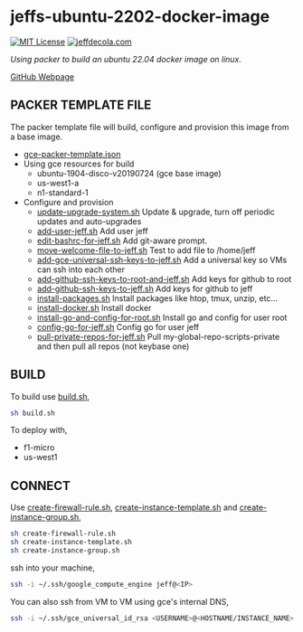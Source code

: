 # jeffs-ubuntu-2202-docker-image

[![MIT License](http://img.shields.io/:license-mit-blue.svg)](http://jeffdecola.mit-license.org)
[![jeffdecola.com](https://img.shields.io/badge/website-jeffdecola.com-blue)](https://jeffdecola.com)


 _Using packer to build an ubuntu 22.04 docker image on linux._

[GitHub Webpage](https://jeffdecola.github.io/my-packer-image-builds/)

## PACKER TEMPLATE FILE

The packer template file will build, configure and provision this image
from a base image.

* [gce-packer-template.json](https://github.com/JeffDeCola/my-packer-image-builds/blob/master/google-compute-engine/jeffs-gce-ubuntu-1904/gce-packer-template.json)
* Using gce resources for build
  * ubuntu-1904-disco-v20190724 (gce base image)
  * us-west1-a
  * n1-standard-1
* Configure and provision
  * [update-upgrade-system.sh](https://github.com/JeffDeCola/my-packer-image-builds/blob/master/google-compute-engine/jeffs-gce-ubuntu-1904/install-scripts/update-upgrade-system.sh)
  Update & upgrade, turn off periodic updates and auto-upgrades
  * [add-user-jeff.sh](https://github.com/JeffDeCola/my-packer-image-builds/blob/master/google-compute-engine/jeffs-gce-ubuntu-1904/install-scripts/add-user-jeff.sh)
  Add user jeff
  * [edit-bashrc-for-jeff.sh](https://github.com/JeffDeCola/my-packer-image-builds/blob/master/google-compute-engine/jeffs-gce-ubuntu-1904/install-scripts/edit-bashrc-for-jeff.sh)
  Add git-aware prompt.
  * [move-welcome-file-to-jeff.sh](https://github.com/JeffDeCola/my-packer-image-builds/blob/master/google-compute-engine/jeffs-gce-ubuntu-1904/install-scripts/move-welcome-file-to-jeff.sh)
  Test to add file to /home/jeff
  * [add-gce-universal-ssh-keys-to-jeff.sh](https://github.com/JeffDeCola/my-packer-image-builds/blob/master/google-compute-engine/jeffs-gce-ubuntu-1904/install-scripts/add-gce-universal-ssh-keys-to-jeff.sh)
  Add a universal key so VMs can ssh into each other
  * [add-github-ssh-keys-to-root-and-jeff.sh](https://github.com/JeffDeCola/my-packer-image-builds/blob/master/google-compute-engine/jeffs-gce-ubuntu-1904/install-scripts/add-github-ssh-keys-to-root.sh)
  Add keys for github to root
  * [add-github-ssh-keys-to-jeff.sh](https://github.com/JeffDeCola/my-packer-image-builds/blob/master/google-compute-engine/jeffs-gce-ubuntu-1904/install-scripts/add-github-ssh-keys-to-jeff.sh)
  Add keys for github to jeff
  * [install-packages.sh](https://github.com/JeffDeCola/my-packer-image-builds/blob/master/google-compute-engine/jeffs-gce-ubuntu-1904/install-scripts/install-packages.sh)
  Install packages like htop, tmux, unzip, etc...
  * [install-docker.sh](https://github.com/JeffDeCola/my-packer-image-builds/blob/master/google-compute-engine/jeffs-gce-ubuntu-1904/install-scripts/install-docker.sh)
  Install docker
  * [install-go-and-config-for-root.sh](https://github.com/JeffDeCola/my-packer-image-builds/blob/master/google-compute-engine/jeffs-gce-ubuntu-1904/install-scripts/install-go-and-config-for-root.sh)
  Install go and config for user root
  * [config-go-for-jeff.sh](https://github.com/JeffDeCola/my-packer-image-builds/blob/master/google-compute-engine/jeffs-gce-ubuntu-1904/install-scripts/config-go-for-jeff.sh)
  Config go for user jeff
  * [pull-private-repos-for-jeff.sh](https://github.com/JeffDeCola/my-packer-image-builds/blob/master/google-compute-engine/jeffs-gce-ubuntu-1904/install-scripts/pull-private-repos-for-jeff.sh)
  Pull my-global-repo-scripts-private and then pull all repos (not keybase one)

## BUILD

To build use
[build.sh](https://github.com/JeffDeCola/my-packer-image-builds/blob/master/google-compute-engine/jeffs-gce-ubuntu-1904/build-image.sh),

```bash
sh build.sh
```

To deploy with,

* f1-micro
* us-west1

## CONNECT

Use
[create-firewall-rule.sh](https://github.com/JeffDeCola/my-packer-image-builds/blob/master/google-compute-engine/jeffs-gce-ubuntu-1904/create-firewall-rule.sh),
[create-instance-template.sh](https://github.com/JeffDeCola/my-packer-image-builds/blob/master/google-compute-engine/jeffs-gce-ubuntu-1904/build-image.sh)
and
[create-instance-group.sh](https://github.com/JeffDeCola/my-packer-image-builds/blob/master/google-compute-engine/jeffs-gce-ubuntu-1904/create-instance-group.sh),

```bash
sh create-firewall-rule.sh
sh create-instance-template.sh
sh create-instance-group.sh
```

ssh into your machine,

```bash
ssh -i ~/.ssh/google_compute_engine jeff@<IP>
```

You can also ssh from VM to VM using gce's internal DNS,

```bash
ssh -i ~/.ssh/gce_universal_id_rsa <USERNAME>@<HOSTNAME/INSTANCE_NAME>.us-west1-a.c.<PROJECT>.internal
```
